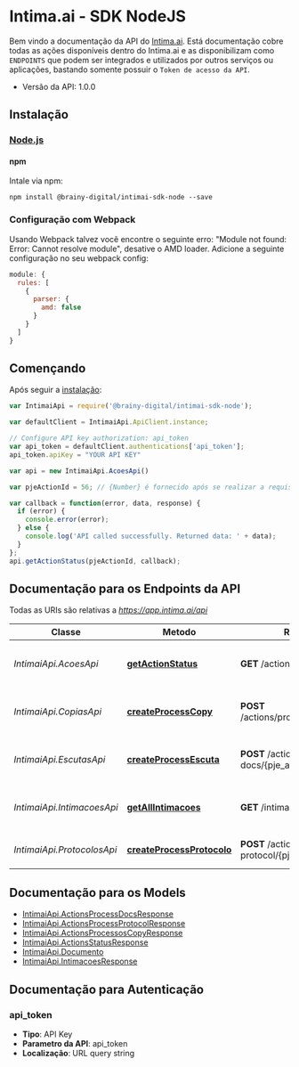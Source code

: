 # Intima.ai - SDK NodeJS

Bem vindo a documentação da API do [Intima.ai](https://app.intima.ai). Está documentação cobre todas as ações disponíveis dentro do Intima.ai e as disponibilizam como `ENDPOINTS` que podem ser integrados e utilizados por outros serviços ou aplicações, bastando somente possuir o `Token de acesso da API`.

- Versão da API: 1.0.0

## Instalação

### [Node.js](https://nodejs.org/)

#### npm

Intale via npm:

```shell
npm install @brainy-digital/intimai-sdk-node --save
```

### Configuração com Webpack

Usando Webpack talvez você encontre o seguinte erro: "Module not found: Error:
Cannot resolve module", desative o AMD loader. Adicione a seguinte configuração no seu webpack config:

```javascript
module: {
  rules: [
    {
      parser: {
        amd: false
      }
    }
  ]
}
```

## Començando

Após seguir a [instalação](#installation):

```javascript
var IntimaiApi = require('@brainy-digital/intimai-sdk-node');

var defaultClient = IntimaiApi.ApiClient.instance;

// Configure API key authorization: api_token
var api_token = defaultClient.authentications['api_token'];
api_token.apiKey = "YOUR API KEY"

var api = new IntimaiApi.AcoesApi()

var pjeActionId = 56; // {Number} é fornecido após se realizar a requisição de qualquer ação para o Intima.ai

var callback = function(error, data, response) {
  if (error) {
    console.error(error);
  } else {
    console.log('API called successfully. Returned data: ' + data);
  }
};
api.getActionStatus(pjeActionId, callback);

```

## Documentação para os Endpoints da API

Todas as URIs são relativas a *https://app.intima.ai/api*

Classe | Metodo | Requisição HTTP | Descrição
------------ | ------------- | ------------- | -------------
*IntimaiApi.AcoesApi* | [**getActionStatus**](docs/AcoesApi.md#getActionStatus) | **GET** /actions/status/{pje_action_id} | Checa o resultado de uma ação
*IntimaiApi.CopiasApi* | [**createProcessCopy**](docs/CopiasApi.md#createProcessCopy) | **POST** /actions/processos/copy/{pje_auth_id} | Realiza uma nova cópia processual
*IntimaiApi.EscutasApi* | [**createProcessEscuta**](docs/EscutasApi.md#createProcessEscuta) | **POST** /actions/process-docs/{pje_auth_id} | Realiza uma nova escuta processual
*IntimaiApi.IntimacoesApi* | [**getAllIntimacoes**](docs/IntimacoesApi.md#getAllIntimacoes) | **GET** /intimacoes | Visualiza todas as intimações capturadas
*IntimaiApi.ProtocolosApi* | [**createProcessProtocolo**](docs/ProtocolosApi.md#createProcessProtocolo) | **POST** /actions/process-protocol/{pje_auth_id} | Realiza um novo protocolo


## Documentação para os Models

 - [IntimaiApi.ActionsProcessDocsResponse](docs/ActionsProcessDocsResponse.md)
 - [IntimaiApi.ActionsProcessProtocolResponse](docs/ActionsProcessProtocolResponse.md)
 - [IntimaiApi.ActionsProcessosCopyResponse](docs/ActionsProcessosCopyResponse.md)
 - [IntimaiApi.ActionsStatusResponse](docs/ActionsStatusResponse.md)
 - [IntimaiApi.Documento](docs/Documento.md)
 - [IntimaiApi.IntimacoesResponse](docs/IntimacoesResponse.md)


## Documentação para Autenticação


### api_token

- **Tipo**: API Key
- **Parametro da API**: api_token
- **Localização**: URL query string

